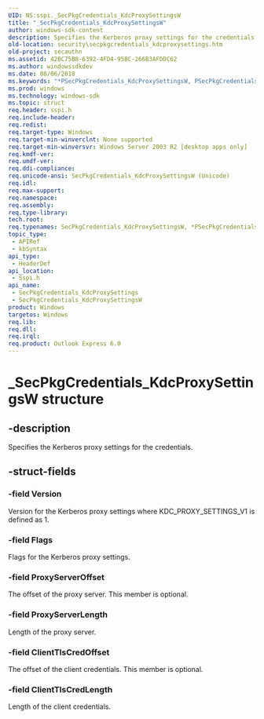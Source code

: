 ```yaml
---
UID: NS:sspi._SecPkgCredentials_KdcProxySettingsW
title: "_SecPkgCredentials_KdcProxySettingsW"
author: windows-sdk-content
description: Specifies the Kerberos proxy settings for the credentials.
old-location: security\secpkgcredentials_kdcproxysettings.htm
old-project: secauthn
ms.assetid: 42BC75B8-6392-4FD4-95BC-266B3AFDDC62
ms.author: windowssdkdev
ms.date: 08/06/2018
ms.keywords: "*PSecPkgCredentials_KdcProxySettingsW, PSecPkgCredentials_KdcProxySettings, PSecPkgCredentials_KdcProxySettings structure pointer [Security], SecPkgCredentials_KdcProxySettings, SecPkgCredentials_KdcProxySettings structure [Security], SecPkgCredentials_KdcProxySettingsW, _SecPkgCredentials_KdcProxySettingsW, security.secpkgcredentials_kdcproxysettings, sspi/PSecPkgCredentials_KdcProxySettings, sspi/SecPkgCredentials_KdcProxySettings, sspi/SecPkgCredentials_KdcProxySettingsW"
ms.prod: windows
ms.technology: windows-sdk
ms.topic: struct
req.header: sspi.h
req.include-header: 
req.redist: 
req.target-type: Windows
req.target-min-winverclnt: None supported
req.target-min-winversvr: Windows Server 2003 R2 [desktop apps only]
req.kmdf-ver: 
req.umdf-ver: 
req.ddi-compliance: 
req.unicode-ansi: SecPkgCredentials_KdcProxySettingsW (Unicode)
req.idl: 
req.max-support: 
req.namespace: 
req.assembly: 
req.type-library: 
tech.root: 
req.typenames: SecPkgCredentials_KdcProxySettingsW, *PSecPkgCredentials_KdcProxySettingsW
topic_type:
 - APIRef
 - kbSyntax
api_type:
 - HeaderDef
api_location:
 - Sspi.h
api_name:
 - SecPkgCredentials_KdcProxySettings
 - SecPkgCredentials_KdcProxySettingsW
product: Windows
targetos: Windows
req.lib: 
req.dll: 
req.irql: 
req.product: Outlook Express 6.0
---
```


# _SecPkgCredentials_KdcProxySettingsW structure


## -description


Specifies the Kerberos proxy settings for the credentials.


## -struct-fields




### -field Version

Version for the Kerberos proxy settings where KDC_PROXY_SETTINGS_V1 is defined as 1.


### -field Flags

Flags for the Kerberos proxy settings.


### -field ProxyServerOffset

The offset of the proxy server. This member is optional.


### -field ProxyServerLength

Length of the proxy server.


### -field ClientTlsCredOffset

The offset of the client credentials. This member is optional.


### -field ClientTlsCredLength

Length of the client credentials.

